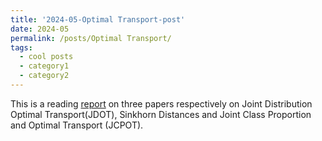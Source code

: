 ```yaml
---
title: '2024-05-Optimal Transport-post'
date: 2024-05
permalink: /posts/Optimal Transport/
tags:
  - cool posts
  - category1
  - category2
---
```


This is a reading [report](files/Notes_on_Optimal_Transport.pdf) on three papers respectively on Joint Distribution Optimal Transport(JDOT), Sinkhorn Distances and Joint Class Proportion and Optimal
Transport (JCPOT). 


